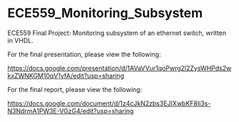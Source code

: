 # ECE559_Monitoring_Subsystem
ECE559 Final Project: Monitoring subsystem of an ethernet switch, written in VHDL.

For the final presentation, please view the following: 

https://docs.google.com/presentation/d/1AVaVVur1qoPwrg2l2ZysWHPds2wkxZWNKGM10qV1yfA/edit?usp=sharing

For the final report, please view the following: 

https://docs.google.com/document/d/1z4cJkN2zbs3EJIXwbKF8Ii3s-N3NdrmA1PW3E-VGzG4/edit?usp=sharing